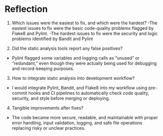 # Reflection

1. Which issues were the easiest to fix, and which were the hardest?
-The easiest issues to fix were the basic code-quality problems flagged by Flake8 and Pylint.
-The hardest issues to fix were the security and logic problems identified by Bandit and Pylint

2. Did the static analysis tools report any false positives?
- Pylint flagged some variables and logging calls as “unused” or “redundant,” even though they were actually being used for debugging and record-keeping purposes.

3. How to integrate static analysis into development workflow?
- I would integrate Pylint, Bandit, and Flake8 into my workflow using pre-commit hooks and CI pipelines to automatically check code quality, security, and style before merging or deploying.

4. Tangible improvements after fixes?
- The code became more secure, readable, and maintainable with proper error handling, input validation, logging, and safe file operations replacing risky or unclear practices.

